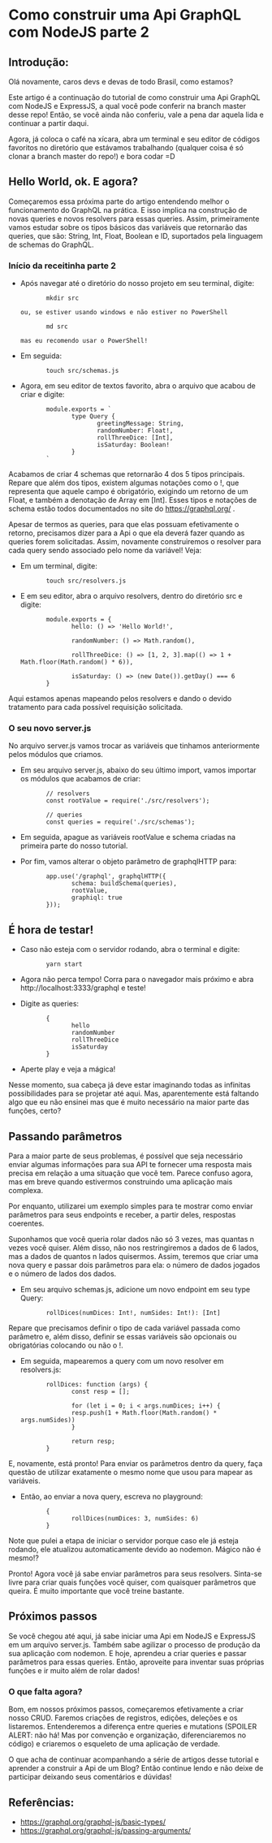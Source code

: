 # Como construir uma Api GraphQL com NodeJS parte 2

## Introdução:

Olá novamente, caros devs e devas de todo Brasil, como estamos?

Este artigo é a continuação do tutorial de como construir uma Api GraphQL com NodeJS e ExpressJS, a qual você pode conferir na branch master desse repo! Então, se você ainda não conferiu, vale a pena dar aquela lida e continuar a partir daqui.

Agora, já coloca o café na xícara, abra um terminal e seu editor de códigos favoritos no diretório que estávamos trabalhando (qualquer coisa é só clonar a branch master do repo!) e bora codar =D

## Hello World, ok. E agora?

Começaremos essa próxima parte do artigo entendendo melhor o funcionamento do GraphQL na prática. E isso implica na construção de novas queries e novos resolvers para essas queries. Assim, primeiramente vamos estudar sobre os tipos básicos das variáveis que retornarão das queries, que são: String, Int, Float, Boolean e ID, suportados pela linguagem de schemas do GraphQL.

### Início da receitinha parte 2
 - Após navegar até o diretório do nosso projeto em seu terminal, digite:

              mkdir src

       ou, se estiver usando windows e não estiver no PowerShell

              md src

       mas eu recomendo usar o PowerShell!
 - Em seguida:

              touch src/schemas.js

 - Agora, em seu editor de textos favorito, abra o arquivo que acabou de criar e digite:

              module.exports = `
                     type Query {
                            greetingMessage: String,
                            randomNumber: Float!,
                            rollThreeDice: [Int],
                            isSaturday: Boolean!
                     }
              `

Acabamos de criar 4 schemas que retornarão 4 dos 5 tipos principais. Repare que além dos tipos, existem algumas notações como o !, que representa que aquele campo é obrigatório, exigindo um retorno de um Float, e também a denotação de Array em [Int]. Esses tipos e notações de schema estão todos documentados no site do https://graphql.org/ .

Apesar de termos as queries, para que elas possuam efetivamente o retorno, precisamos dizer para a Api o que ela deverá fazer quando as queries forem solicitadas. Assim, novamente construiremos o resolver para cada query sendo associado pelo nome da variável! Veja:

 - Em um terminal, digite:
              
              touch src/resolvers.js

 - E em seu editor, abra o arquivo resolvers, dentro do diretório src e digite:

              module.exports = {
                     hello: () => 'Hello World!',

                     randomNumber: () => Math.random(),

                     rollThreeDice: () => [1, 2, 3].map(() => 1 + Math.floor(Math.random() * 6)),

                     isSaturday: () => (new Date()).getDay() === 6
              }

Aqui estamos apenas mapeando pelos resolvers e dando o devido tratamento para cada possível requisição solicitada.

### O seu novo server.js

No arquivo server.js vamos trocar as variáveis que tinhamos anteriormente pelos módulos que criamos.

 - Em seu arquivo server.js, abaixo do seu último import, vamos importar os módulos que acabamos de criar:

              // resolvers
              const rootValue = require('./src/resolvers');

              // queries
              const queries = require('./src/schemas');

 - Em seguida, apague as variáveis rootValue e schema criadas na primeira parte do nosso tutorial.
 - Por fim, vamos alterar o objeto parâmetro de graphqlHTTP para:

              app.use('/graphql', graphqlHTTP({
                     schema: buildSchema(queries),
                     rootValue,
                     graphiql: true
              }));

## É hora de testar!

 - Caso não esteja com o servidor rodando, abra o terminal e digite:

              yarn start

 - Agora não perca tempo! Corra para o navegador mais próximo e abra http://localhost:3333/graphql e teste!

 - Digite as queries:

              {
                     hello
                     randomNumber
                     rollThreeDice
                     isSaturday
              }

 - Aperte play e veja a mágica!

Nesse momento, sua cabeça já deve estar imaginando todas as infinitas possibilidades para se projetar até aqui. Mas, aparentemente está faltando algo que eu não ensinei mas que é muito necessário na maior parte das funções, certo?

## Passando parâmetros

Para a maior parte de seus problemas, é possível que seja necessário enviar algumas informações para sua API te fornecer uma resposta mais precisa em relação a uma situação que você tem. Parece confuso agora, mas em breve quando estivermos construindo uma aplicação mais complexa.

Por enquanto, utilizarei um exemplo simples para te mostrar como enviar parâmetros para seus endpoints e receber, a partir deles, respostas coerentes.

Suponhamos que você queria rolar dados não só 3 vezes, mas quantas n vezes você quiser. Além disso, não nos restringiremos a dados de 6 lados, mas a dados de quantos n lados quisermos. Assim, teremos que criar uma nova query e passar dois parâmetros para ela: o número de dados jogados e o número de lados dos dados.

 - Em seu arquivo schemas.js, adicione um novo endpoint em seu type Query:

              rollDices(numDices: Int!, numSides: Int!): [Int]

Repare que precisamos definir o tipo de cada variável passada como parâmetro e, além disso, definir se essas variáveis são opcionais ou obrigatórias colocando ou não o !.

 - Em seguida, mapearemos a query com um novo resolver em resolvers.js:

              rollDices: function (args) {
                     const resp = [];

                     for (let i = 0; i < args.numDices; i++) {
                     resp.push(1 + Math.floor(Math.random() * args.numSides))
                     }

                     return resp;
              }

E, novamente, está pronto! Para enviar os parâmetros dentro da query, faça questão de utilizar exatamente o mesmo nome que usou para mapear as variáveis. 

 - Então, ao enviar a nova query, escreva no playground:

              {
                     rollDices(numDices: 3, numSides: 6)
              }

Note que pulei a etapa de iniciar o servidor porque caso ele já esteja rodando, ele atualizou automaticamente devido ao nodemon. Mágico não é mesmo!?

Pronto! Agora você já sabe enviar parâmetros para seus resolvers. Sinta-se livre para criar quais funções você quiser, com quaisquer parâmetros que queira. É muito importante que você treine bastante.

## Próximos passos

Se você chegou até aqui, já sabe iniciar uma Api em NodeJS e ExpressJS em um arquivo server.js. Também sabe agilizar o processo de produção da sua aplicação com nodemon. E hoje, aprendeu a criar queries e passar parâmetros para essas queries. Então, aproveite para inventar suas próprias funções e ir muito além de rolar dados!

### O que falta agora?

Bom, em nossos próximos passos, começaremos efetivamente a criar nosso CRUD. Faremos criações de registros, edições, deleções e os listaremos. Entenderemos a diferença entre queries e mutations (SPOILER ALERT: não há! Mas por convenção e organização, diferenciaremos no código) e criaremos o esqueleto de uma aplicação de verdade. 

O que acha de continuar acompanhando a série de artigos desse tutorial e aprender a construir a Api de um Blog? Então continue lendo e não deixe de participar deixando seus comentários e dúvidas!

## Referências:

 - https://graphql.org/graphql-js/basic-types/
 - https://graphql.org/graphql-js/passing-arguments/
